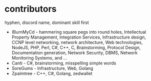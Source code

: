 # contributors

hyphen, discord name, dominant skill first

- IBurnMyCd - hammering square pegs into round holes, Intellectual Property Management, Integration Services, Infrastructure design, CCNP level networking, network architecture, Web technologies, NodeJS, PHP, Perl, C#, C++, C, Brainstorming, Protocol Design, Documentation generation, Network Security, DBMS, Network Monitoring Systems, and ...
- Canti - C#, brainstorming, misspelling simple words
- SoreGums - Infrastructure, Web, Golang
- Zpalmtree - C++, C#, Golang, zedwallet

